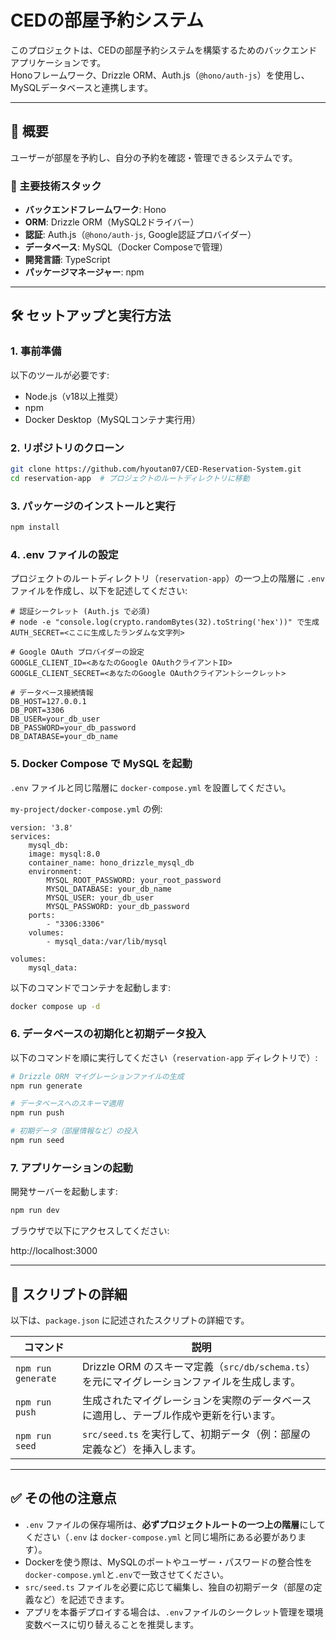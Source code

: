 # CEDの部屋予約システム

このプロジェクトは、CEDの部屋予約システムを構築するためのバックエンドアプリケーションです。  
Honoフレームワーク、Drizzle ORM、Auth.js（`@hono/auth-js`）を使用し、MySQLデータベースと連携します。

---

## 🚀 概要

ユーザーが部屋を予約し、自分の予約を確認・管理できるシステムです。

### 🔧 主要技術スタック

- **バックエンドフレームワーク**: Hono  
- **ORM**: Drizzle ORM（MySQL2ドライバー）  
- **認証**: Auth.js（`@hono/auth-js`, Google認証プロバイダー）  
- **データベース**: MySQL（Docker Composeで管理）  
- **開発言語**: TypeScript  
- **パッケージマネージャー**: npm  

---

## 🛠️ セットアップと実行方法

### 1. 事前準備

以下のツールが必要です:

- Node.js（v18以上推奨）  
- npm  
- Docker Desktop（MySQLコンテナ実行用）  

### 2. リポジトリのクローン

```bash
git clone https://github.com/hyoutan07/CED-Reservation-System.git
cd reservation-app  # プロジェクトのルートディレクトリに移動
```

### 3. パッケージのインストールと実行

```bash
npm install
```

### 4. .env ファイルの設定

プロジェクトのルートディレクトリ（`reservation-app`）の一つ上の階層に `.env` ファイルを作成し、以下を記述してください:
```env
# 認証シークレット (Auth.js で必須)
# node -e "console.log(crypto.randomBytes(32).toString('hex'))" で生成
AUTH_SECRET=<ここに生成したランダムな文字列>

# Google OAuth プロバイダーの設定
GOOGLE_CLIENT_ID=<あなたのGoogle OAuthクライアントID>
GOOGLE_CLIENT_SECRET=<あなたのGoogle OAuthクライアントシークレット>

# データベース接続情報
DB_HOST=127.0.0.1  
DB_PORT=3306  
DB_USER=your_db_user  
DB_PASSWORD=your_db_password  
DB_DATABASE=your_db_name
```

### 5. Docker Compose で MySQL を起動

`.env` ファイルと同じ階層に `docker-compose.yml` を設置してください。

`my-project/docker-compose.yml` の例:
```
version: '3.8'
services:
    mysql_db:
    image: mysql:8.0
    container_name: hono_drizzle_mysql_db
    environment:
        MYSQL_ROOT_PASSWORD: your_root_password
        MYSQL_DATABASE: your_db_name
        MYSQL_USER: your_db_user
        MYSQL_PASSWORD: your_db_password
    ports:
        - "3306:3306"
    volumes:
        - mysql_data:/var/lib/mysql

volumes:
    mysql_data:
```
以下のコマンドでコンテナを起動します:
```bash
docker compose up -d
```

### 6. データベースの初期化と初期データ投入

以下のコマンドを順に実行してください（`reservation-app` ディレクトリで）:
```bash
# Drizzle ORM マイグレーションファイルの生成
npm run generate

# データベースへのスキーマ適用
npm run push

# 初期データ（部屋情報など）の投入
npm run seed
```

### 7. アプリケーションの起動

開発サーバーを起動します:
```bash
npm run dev
```
ブラウザで以下にアクセスしてください:

http://localhost:3000

---

## 📝 スクリプトの詳細

以下は、`package.json` に記述されたスクリプトの詳細です。

| コマンド | 説明 |
|---------|------|
| `npm run generate` | Drizzle ORM のスキーマ定義（`src/db/schema.ts`）を元にマイグレーションファイルを生成します。 |
| `npm run push` | 生成されたマイグレーションを実際のデータベースに適用し、テーブル作成や更新を行います。 |
| `npm run seed` | `src/seed.ts` を実行して、初期データ（例：部屋の定義など）を挿入します。 |

---

## ✅ その他の注意点

- `.env` ファイルの保存場所は、**必ずプロジェクトルートの一つ上の階層**にしてください（`.env` は `docker-compose.yml` と同じ場所にある必要があります）。
- Dockerを使う際は、MySQLのポートやユーザー・パスワードの整合性を`docker-compose.yml`と`.env`で一致させてください。
- `src/seed.ts` ファイルを必要に応じて編集し、独自の初期データ（部屋の定義など）を記述できます。
- アプリを本番デプロイする場合は、`.env`ファイルのシークレット管理を環境変数ベースに切り替えることを推奨します。
